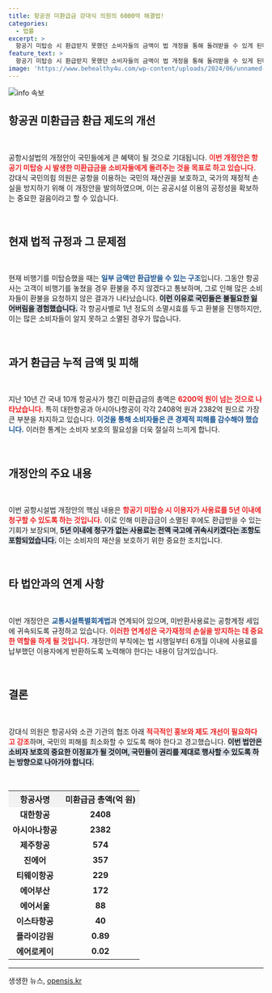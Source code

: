 ```yaml
---
title: 항공권 미환급금 강대식 의원의 6000억 해결법!
categories:
  - 법률
excerpt: >
  항공기 미탑승 시 환급받지 못했던 소비자들의 금액이 법 개정을 통해 돌려받을 수 있게 된다. 강대식 의원이 발의한 공항시설법 개정안은 국민 재산 보호와 국가재정 손실 방지를 목표로 하며, 미환급금 환급 기간을 연장한다. 10년간 6200억 원이 넘는 미환급금이 항공사 수익으로 흘러갔던 문제를 해결할 법안이다.
feature_text: >
  항공기 미탑승 시 환급받지 못했던 소비자들의 금액이 법 개정을 통해 돌려받을 수 있게 된다. 강대식 의원이 발의한 공항시설법 개정안은 국민 재산 보호와 국가재정 손실 방지를 목표로 하며, 미환급금 환급 기간을 연장한다. 10년간 6200억 원이 넘는 미환급금이 항공사 수익으로 흘러갔던 문제를 해결할 법안이다.
image: 'https://www.behealthy4u.com/wp-content/uploads/2024/06/unnamed-file.png'
---
```


<p><img src="https://www.behealthy4u.com/wp-content/uploads/2024/06/unnamed-file.png" alt="info 속보" /></p>

<h2 data-ke-size="size26">항공권 미환급금 환급 제도의 개선</h2>

<p data-ke-size="size16">&nbsp;</p>

<p>공항시설법의 개정안이 국민들에게 큰 혜택이 될 것으로 기대됩니다. <b><span style="color: #ee2323;">이번 개정안은 항공기 미탑승 시 발생한 미환급금을 소비자들에게 돌려주는 것을 목표로 하고 있습니다.</span></b> 강대식 국민의힘 의원은 공항을 이용하는 국민의 재산권을 보호하고, 국가의 재정적 손실을 방지하기 위해 이 개정안을 발의하였으며, 이는 공공시설 이용의 공정성을 확보하는 중요한 걸음이라고 할 수 있습니다. </p>

<p data-ke-size="size16">&nbsp;</p>

<h2 data-ke-size="size26">현재 법적 규정과 그 문제점</h2>

<p data-ke-size="size16">&nbsp;</p>

<p>현재 비행기를 미탑승했을 때는 <b><span style="color: #1a5490;">일부 금액만 환급받을 수 있는 구조</span></b>입니다. 그동안 항공사는 고객이 비행기를 놓쳤을 경우 환불을 주지 않겠다고 통보하며, 그로 인해 많은 소비자들이 환불을 요청하지 않은 결과가 나타났습니다. <b><span style="background-color: #21538527;">이런 이유로 국민들은 불필요한 잃어버림을 경험했습니다.</span></b> 각 항공사별로 1년 정도의 소멸시효를 두고 환불을 진행하지만, 이는 많은 소비자들이 알지 못하고 소멸된 경우가 많습니다.</p>

<p data-ke-size="size16">&nbsp;</p>

<h2 data-ke-size="size26">과거 환급금 누적 금액 및 피해</h2>

<p data-ke-size="size16">&nbsp;</p>

<p>지난 10년 간 국내 10개 항공사가 챙긴 미환급금의 총액은 <b><span style="color: #ee2323;">6200억 원이 넘는 것으로 나타났습니다.</span></b> 특히 대한항공과 아시아나항공이 각각 2408억 원과 2382억 원으로 가장 큰 부분을 차지하고 있습니다. <b><span style="color: #1a5490;">이것을 통해 소비자들은 큰 경제적 피해를 감수해야 했습니다.</span></b> 이러한 통계는 소비자 보호의 필요성을 더욱 절실히 느끼게 합니다.</p>

<p data-ke-size="size16">&nbsp;</p>

<h2 data-ke-size="size26">개정안의 주요 내용</h2>

<p data-ke-size="size16">&nbsp;</p>

<p>이번 공항시설법 개정안의 핵심 내용은 <b><span style="color: #ee2323;">항공기 미탑승 시 이용자가 사용료를 5년 이내에 청구할 수 있도록 하는 것입니다.</span></b> 이로 인해 미환급금이 소멸된 후에도 환급받을 수 있는 기회가 보장되며, <b><span style="background-color: #21538527;">5년 이내에 청구가 없는 사용료는 전액 국고에 귀속시키겠다는 조항도 포함되었습니다.</span></b> 이는 소비자의 재산을 보호하기 위한 중요한 조치입니다.</p>

<p data-ke-size="size16">&nbsp;</p>

<h2 data-ke-size="size26">타 법안과의 연계 사항</h2>

<p data-ke-size="size16">&nbsp;</p>

<p>이번 개정안은 <b><span style="color: #1a5490;">교통시설특별회계법</span></b>과 연계되어 있으며, 미반환사용료는 공항계정 세입에 귀속되도록 규정하고 있습니다. <b><span style="color: #ee2323;">이러한 연계성은 국가재정의 손실을 방지하는 데 중요한 역할을 하게 될 것입니다.</span></b> 개정안의 부칙에는 법 시행일부터 6개월 이내에 사용료를 납부했던 이용자에게 반환하도록 노력해야 한다는 내용이 담겨있습니다.</p>

<p data-ke-size="size16">&nbsp;</p>

<h2 data-ke-size="size26">결론</h2>

<p data-ke-size="size16">&nbsp;</p>

<p>강대식 의원은 항공사와 소관 기관의 협조 아래 <b><span style="color: #ee2323;">적극적인 홍보와 제도 개선이 필요하다고 강조</span></b>하며, 국민의 피해를 최소화할 수 있도록 해야 한다고 경고했습니다. <b><span style="background-color: #21538527;">이번 법안은 소비자 보호의 중요한 이정표가 될 것이며, 국민들이 권리를 제대로 행사할 수 있도록 하는 방향으로 나아가야 합니다.</span></b> </p>

<p data-ke-size="size16">&nbsp;</p>

<table style="width:100%; border-collapse: collapse;">
  <tr>
    <th style="text-align: center; height: 30px; background-color: #f2f2f2;"><b>항공사명</b></th>
    <th style="text-align: center; height: 30px; background-color: #f2f2f2;"><b>미환급금 총액(억 원)</b></th>
  </tr>
  <tr>
    <td style="text-align: center; height: 17px;"><b>대한항공</b></td>
    <td style="text-align: center; height: 17px;"><b>2408</b></td>
  </tr>
  <tr>
    <td style="text-align: center; height: 17px;"><b>아시아나항공</b></td>
    <td style="text-align: center; height: 17px;"><b>2382</b></td>
  </tr>
  <tr>
    <td style="text-align: center; height: 17px;"><b>제주항공</b></td>
    <td style="text-align: center; height: 17px;"><b>574</b></td>
  </tr>
  <tr>
    <td style="text-align: center; height: 17px;"><b>진에어</b></td>
    <td style="text-align: center; height: 17px;"><b>357</b></td>
  </tr>
  <tr>
    <td style="text-align: center; height: 17px;"><b>티웨이항공</b></td>
    <td style="text-align: center; height: 17px;"><b>229</b></td>
  </tr>
  <tr>
    <td style="text-align: center; height: 17px;"><b>에어부산</b></td>
    <td style="text-align: center; height: 17px;"><b>172</b></td>
  </tr>
  <tr>
    <td style="text-align: center; height: 17px;"><b>에어서울</b></td>
    <td style="text-align: center; height: 17px;"><b>88</b></td>
  </tr>
  <tr>
    <td style="text-align: center; height: 17px;"><b>이스타항공</b></td>
    <td style="text-align: center; height: 17px;"><b>40</b></td>
  </tr>
  <tr>
    <td style="text-align: center; height: 17px;"><b>플라이강원</b></td>
    <td style="text-align: center; height: 17px;"><b>0.89</b></td>
  </tr>
  <tr>
    <td style="text-align: center; height: 17px;"><b>에어로케이</b></td>
    <td style="text-align: center; height: 17px;"><b>0.02</b></td>
  </tr>
</table>

<hr>
생생한 뉴스, <a href="https://opensis.kr" rel="dofollow">opensis.kr</a>


